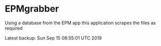 # EPMgrabber
Using a database from the EPM app this application scrapes the files as required


Latest backup: Sun Sep 15 08:55:01 UTC 2019
